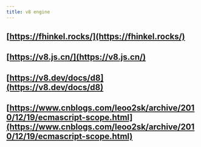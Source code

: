 ```yaml
---
title: v8 engine
---
```


## [https://fhinkel.rocks/](https://fhinkel.rocks/)
## [https://v8.js.cn/](https://v8.js.cn/)
## [https://v8.dev/docs/d8](https://v8.dev/docs/d8)
## [https://www.cnblogs.com/leoo2sk/archive/2010/12/19/ecmascript-scope.html](https://www.cnblogs.com/leoo2sk/archive/2010/12/19/ecmascript-scope.html)
